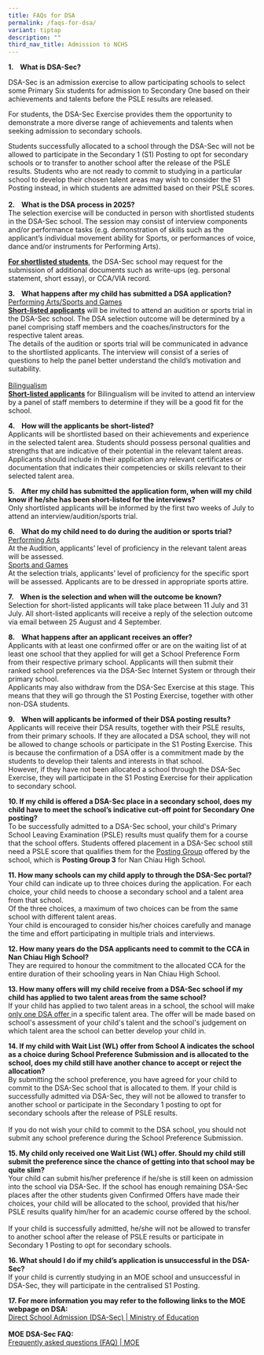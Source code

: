 ```yaml
---
title: FAQs for DSA
permalink: /faqs-for-dsa/
variant: tiptap
description: ""
third_nav_title: Admission to NCHS
---
```

<p><strong>1.&nbsp;&nbsp;&nbsp; What is DSA-Sec?</strong>
</p>
<p>DSA-Sec is an admission exercise to allow participating schools to select
some Primary Six students for admission to Secondary One based on their
achievements and talents before the PSLE results are released.
<br>
</p>
<p>For students, the DSA-Sec Exercise provides them the opportunity to demonstrate
a more diverse range of achievements and talents when seeking admission
to secondary schools.
<br>
</p>
<p>Students successfully allocated to a school through the DSA-Sec will not
be allowed to participate in the Secondary 1 (S1) Posting to opt for secondary
schools or to transfer to another school after the release of the PSLE
results. Students who are not ready to commit to studying in a particular
school to develop their chosen talent areas may wish to consider the S1
Posting instead, in which students are admitted based on their PSLE scores.
<br>
<br><strong>2.&nbsp;&nbsp;&nbsp; What is the DSA process in 2025?</strong>
<br>The selection exercise will be conducted in person with shortlisted students
in the DSA-Sec school. The session may consist of interview components
and/or performance tasks (e.g. demonstration of skills such as the applicant’s
individual movement ability for Sports, or performances of voice, dance
and/or instruments for Performing Arts).</p>
<p><strong><u>For shortlisted students</u></strong>, the DSA-Sec school may
request for the submission of additional documents such as write-ups (eg.
personal statement, short essay), or CCA/VIA record.</p>
<p></p>
<p><strong>3.&nbsp;&nbsp;&nbsp; What happens after my child has submitted a DSA application?</strong>
<br><u>Performing Arts/Sports and Games</u>
<br><strong><u>Short-listed applicants</u></strong>&nbsp;will be invited to
attend an audition or sports trial in the DSA-Sec school. The DSA selection
outcome will be determined by a panel comprising staff members and the
coaches/instructors for the respective talent areas.
<br>The details of the audition or sports trial will be communicated in advance
to the shortlisted applicants. The interview will consist of a series of
questions to help the panel better understand the child’s motivation and
suitability.
<br>
<br><u>Bilingualism</u>
<br><strong><u>Short-listed applicants</u></strong>&nbsp;for Bilingualism
will be invited to attend an interview by a panel of staff members to determine
if they will be a good fit for the school.</p>
<p><strong>4.&nbsp;&nbsp;&nbsp; How will the applicants be short-listed?</strong>
<br>Applicants will be shortlisted based on their achievements and experience
in the selected talent area. Students should possess personal qualities
and strengths that are indicative of their potential in the relevant talent
areas. Applicants should include in their application any relevant certificates
or documentation that indicates their competencies or skills relevant to
their selected talent area.</p>
<p><strong>5.&nbsp;&nbsp;&nbsp; After my child has submitted the application form, when will my child know if he/she has been short-listed for the interviews?</strong>
<br>Only shortlisted applicants will be informed by the first two weeks of
July to attend an interview/audition/sports trial.</p>
<p><strong>6.&nbsp;&nbsp;&nbsp; What do my child need to do during the audition or sports trial?</strong>
<br><u>Performing Arts</u>
<br>At the Audition, applicants’ level of proficiency in the relevant talent
areas will be assessed.
<br><u>Sports and Games</u>
<br>At the selection trials, applicants’ level of proficiency for the specific
sport will be assessed. Applicants are to be dressed in appropriate sports
attire.</p>
<p><strong>7.&nbsp;&nbsp;&nbsp; When is the selection and when will the outcome be known?</strong>
<br>Selection for short-listed applicants will take place between 11 July
and 31 July. All short-listed applicants will receive a reply of the selection
outcome via email between 25 August and 4 September.</p>
<p></p>
<p><strong>8.&nbsp;&nbsp;&nbsp; What happens after an applicant receives an offer?</strong>
<br>Applicants with at least one confirmed offer or are on the waiting list
of at least one school that they applied for will get a School Preference
Form from their respective primary school. Applicants will then submit
their ranked school preferences via the DSA-Sec Internet System or through
their primary school.
<br>Applicants may also withdraw from the DSA-Sec Exercise at this stage.
This means that they will go through the S1 Posting Exercise, together
with other non-DSA students.</p>
<p><strong>9.&nbsp;&nbsp;&nbsp; When will applicants be informed of their DSA posting results?</strong>
<br>Applicants will receive their DSA results, together with their PSLE results,
from their primary schools. If they are allocated a DSA school, they will
not be allowed to change schools or participate in the S1 Posting Exercise.
This is because the confirmation of a DSA offer is a commitment made by
the students to develop their talents and interests in that school.
<br>However, if they have not been allocated a school through the DSA-Sec
Exercise, they will participate in the S1 Posting Exercise for their application
to secondary school.</p>
<p><strong>10. If my child is offered a DSA-Sec place in a secondary school, does my child have to meet the school’s indicative cut-off point for Secondary One posting?</strong>
<br>To be successfully admitted to a DSA-Sec school, your child's Primary
School Leaving Examination (PSLE) results must qualify them for a course
that the school offers. Students offered placement in a DSA-Sec school
still need a PSLE score that qualifies them for the&nbsp;<a href="https://www.moe.gov.sg/secondary/s1-posting/how-to-choose/considerations#posting-group" rel="noopener noreferrer nofollow" target="_blank">Posting Group</a> offered
by the school, which is <strong>Posting Group 3</strong> for Nan Chiau High
School.</p>
<p></p>
<p><strong>11. How many schools can my child apply to through the DSA-Sec portal?</strong>
<br>Your child can indicate up to three choices during the application. For
each choice, your child needs to choose a secondary school and a talent
area from that school.
<br>Of the three choices, a maximum of two choices can be from the same school
with different talent areas.
<br>Your child is encouraged to consider his/her choices carefully and manage
the time and effort participating in multiple trials and interviews.</p>
<p><strong>12. How many years do the DSA applicants need to commit to the CCA in Nan Chiau High School?</strong>
<br>They are required to honour the commitment to the allocated CCA for the
entire duration of their schooling years in Nan Chiau High School.</p>
<p><strong>13. How many offers will my child receive from a DSA-Sec school if my child has applied to two talent areas from the same school?</strong>
<br>If your child has applied to two talent areas in a school, the school
will make <u>only one DSA offer </u>in a specific talent area. The offer
will be made based on school's assessment of your child's talent and the
school's judgement on which talent area the school can better develop your
child in.</p>
<p><strong>14. If my child with Wait List (WL) offer from School A indicates the school as a choice during School Preference Submission and is allocated to the school, does my child still have another chance to accept or reject the allocation?</strong>
<br>By submitting the school preference, you have agreed for your child to
commit to the DSA-Sec school that is allocated to them. If your child is
successfully admitted via DSA-Sec, they will not be allowed to transfer
to another school or participate in the Secondary 1 posting to opt for
secondary schools after the release of PSLE results.
<br>
<br>If you do not wish your child to commit to the DSA school, you should
not submit any school preference during the School Preference Submission.</p>
<p><strong>15. My child only received one Wait List (WL) offer. Should my child still submit the preference since the chance of getting into that school may be quite slim?</strong>
<br>Your child can submit his/her preference if he/she is still keen on admission
into the school via DSA-Sec. If the school has enough remaining DSA-Sec
places after the other students given Confirmed Offers have made their
choices, your child will be allocated to the school, provided that his/her
PSLE results qualify him/her for an academic course offered by the school.
<br>
<br>If your child is successfully admitted, he/she will not be allowed to
transfer to another school after the release of PSLE results or participate
in Secondary 1 Posting to opt for secondary schools.</p>
<p><strong>16. What should I do if my child’s application is unsuccessful in the DSA-Sec?</strong>
<br>If your child is currently studying in an MOE school and unsuccessful
in DSA-Sec, they will participate in the centralised S1 Posting.</p>
<p><strong>17. For more information you may refer to the following links to the MOE webpage on DSA:</strong>
<br><a href="https://www.moe.gov.sg/secondary/dsa" rel="noopener noreferrer nofollow" target="_blank"><u>Direct School Admission (DSA-Sec) | Ministry of Education</u></a>
<br>
<br><strong>MOE DSA-Sec FAQ:</strong>
<br><a href="https://www.moe.gov.sg/faq?categoryid=A7E58A2D93C34D10B448DB6B1AC244D4" rel="noopener noreferrer nofollow" target="_blank"><u>Frequently asked questions (FAQ) | MOE</u></a>
</p>